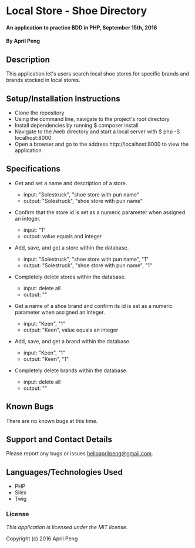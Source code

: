 # Local Store - Shoe Directory #

#### An application to practice BDD in PHP, September 15th, 2016

#### By April Peng

## Description ##

This application let's users search local shoe stores for specific brands and brands stocked in local stores.

## Setup/Installation Instructions ##

* Clone the repository
* Using the command line, navigate to the project's root directory
* Install dependencies by running $ composer install
* Navigate to the /web directory and start a local server with $ php -S localhost:8000
* Open a browser and go to the address http://localhost:8000 to view the application

## Specifications ##

* Get and set a name and description of a store.
    * input: "Solestruck", "shoe store with pun name"
    * output: "Solestruck", "shoe store with pun name"

* Confirm that the store id is set as a numeric parameter when assigned an integer.
    * input: "1"
    * output: value equals and integer

* Add, save, and get a store within the database.
    * input: "Solestruck", "shoe store with pun name", "1"
    * output: "Solestruck", "shoe store with pun name", "1"

* Completely delete stores within the database.
    * input: delete all
    * output: ""

* Get a name of a shoe brand and confirm its id is set as a numeric parameter when assigned an integer.
    * input: "Keen", "1"
    * output: "Keen", value equals an integer

* Add, save, and get a brand within the database.
    * input: "Keen", "1"
    * output: "Keen", "1"

* Completely delete brands within the database.
    * input: delete all
    * output: ""



## Known Bugs ##

There are no known bugs at this time.

## Support and Contact Details ##

Please report any bugs or issues helloaprilpeng@gmail.com.

## Languages/Technologies Used ##

* PHP
* Silex
* Twig

### License ###

*This application is licensed under the MIT license.*

Copyright (c) 2016 April Peng
